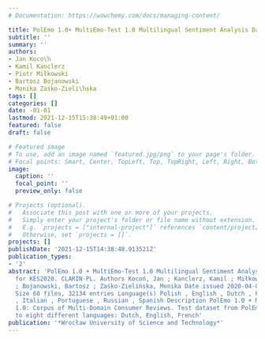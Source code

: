 ```yaml
---
# Documentation: https://wowchemy.com/docs/managing-content/

title: PolEmo 1.0+ MultiEmo-Test 1.0 Multilingual Sentiment Analysis Dataset for KES2020
subtitle: ''
summary: ''
authors:
- Jan Koco\ŉ
- Kamil Kanclerz
- Piotr Miłkowski
- Bartosz Bojanowski
- Monika Zaśko-Zieli\ŉska
tags: []
categories: []
date: -01-01
lastmod: 2021-12-15T15:38:49+01:00
featured: false
draft: false

# Featured image
# To use, add an image named `featured.jpg/png` to your page's folder.
# Focal points: Smart, Center, TopLeft, Top, TopRight, Left, Right, BottomLeft, Bottom, BottomRight.
image:
  caption: ''
  focal_point: ''
  preview_only: false

# Projects (optional).
#   Associate this post with one or more of your projects.
#   Simply enter your project's folder or file name without extension.
#   E.g. `projects = ["internal-project"]` references `content/project/deep-learning/index.md`.
#   Otherwise, set `projects = []`.
projects: []
publishDate: '2021-12-15T14:38:48.913521Z'
publication_types:
- '2'
abstract: 'PolEmo 1.0 + MultiEmo-Test 1.0 Multilingual Sentiment Analysis Dataset
  for KES2020. CLARIN-PL. Authors Kocoń, Jan ; Kanclerz, Kamil ; Miłkowski, Piotr
  ; Bojanowski, Bartosz ; Zaśko-Zielińska, Monika Date issued 2020-04-02 Type corpus
  Size 60 files, 32134 entries Language(s) Polish , English , Dutch , French , German
  , Italian , Portuguese , Russian , Spanish Description PolEmo 1.0 + MultiEmo-Test
  1.0: Corpus of Multi-Domain Consumer Reviews. Test dataset from PolEmo 1.0 was translated
  to eight different languages: Dutch, English, French'
publication: '*Wrocław University of Science and Technology*'
---
```

